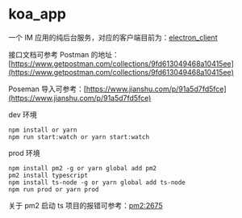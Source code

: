 # koa_app

一个 IM 应用的纯后台服务，对应的客户端目前为：[electron_client](https://github.com/1111mp/electron_client)

接口文档可参考 Postman 的地址：[https://www.getpostman.com/collections/9fd613049468a10415ee](https://www.getpostman.com/collections/9fd613049468a10415ee)

Poseman 导入可参考：[https://www.jianshu.com/p/91a5d7fd5fce](https://www.jianshu.com/p/91a5d7fd5fce)

dev 环境

```
npm install or yarn
npm run start:watch or yarn start:watch
```

prod 环境

```
npm install pm2 -g or yarn global add pm2
pm2 install typescript
npm install ts-node -g or yarn global add ts-node
npm run prod or yarn prod
```

关于 pm2 启动 ts 项目的报错可参考：[pm2:2675](https://github.com/Unitech/pm2/issues/2675)
